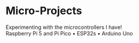 # Micro-Projects
Experimenting with the microcontrollers I have!
<br>
Raspberry Pi 5 and Pi Pico • ESP32s • Arduino Uno
